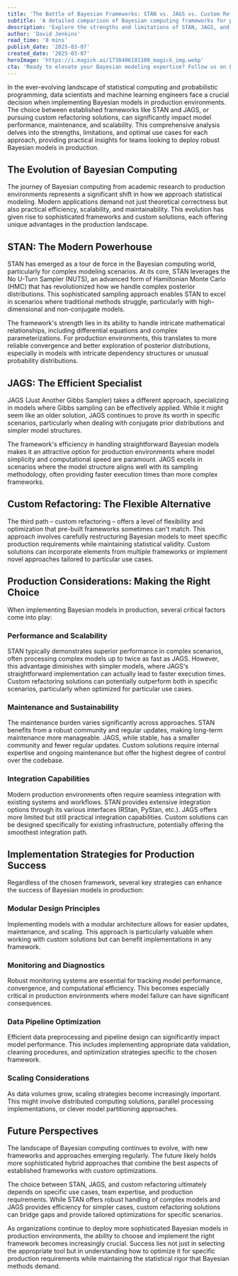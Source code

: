 ```yaml
---
title: 'The Battle of Bayesian Frameworks: STAN vs. JAGS vs. Custom Refactoring for Production-Ready Models'
subtitle: 'A detailed comparison of Bayesian computing frameworks for production environments'
description: 'Explore the strengths and limitations of STAN, JAGS, and custom refactoring solutions for implementing Bayesian models in production environments. This comprehensive analysis helps data scientists and ML engineers make informed decisions about framework selection while considering performance, maintenance, and scalability factors.'
author: 'David Jenkins'
read_time: '8 mins'
publish_date: '2025-03-07'
created_date: '2025-03-07'
heroImage: 'https://i.magick.ai/1738406181100_magick_img.webp'
cta: 'Ready to elevate your Bayesian modeling expertise? Follow us on LinkedIn for more in-depth technical analyses and stay updated on the latest developments in statistical computing and machine learning.'
---
```


In the ever-evolving landscape of statistical computing and probabilistic programming, data scientists and machine learning engineers face a crucial decision when implementing Bayesian models in production environments. The choice between established frameworks like STAN and JAGS, or pursuing custom refactoring solutions, can significantly impact model performance, maintenance, and scalability. This comprehensive analysis delves into the strengths, limitations, and optimal use cases for each approach, providing practical insights for teams looking to deploy robust Bayesian models in production.

## The Evolution of Bayesian Computing

The journey of Bayesian computing from academic research to production environments represents a significant shift in how we approach statistical modeling. Modern applications demand not just theoretical correctness but also practical efficiency, scalability, and maintainability. This evolution has given rise to sophisticated frameworks and custom solutions, each offering unique advantages in the production landscape.

## STAN: The Modern Powerhouse

STAN has emerged as a tour de force in the Bayesian computing world, particularly for complex modeling scenarios. At its core, STAN leverages the No U-Turn Sampler (NUTS), an advanced form of Hamiltonian Monte Carlo (HMC) that has revolutionized how we handle complex posterior distributions. This sophisticated sampling approach enables STAN to excel in scenarios where traditional methods struggle, particularly with high-dimensional and non-conjugate models.

The framework's strength lies in its ability to handle intricate mathematical relationships, including differential equations and complex parameterizations. For production environments, this translates to more reliable convergence and better exploration of posterior distributions, especially in models with intricate dependency structures or unusual probability distributions.

## JAGS: The Efficient Specialist

JAGS (Just Another Gibbs Sampler) takes a different approach, specializing in models where Gibbs sampling can be effectively applied. While it might seem like an older solution, JAGS continues to prove its worth in specific scenarios, particularly when dealing with conjugate prior distributions and simpler model structures.

The framework's efficiency in handling straightforward Bayesian models makes it an attractive option for production environments where model simplicity and computational speed are paramount. JAGS excels in scenarios where the model structure aligns well with its sampling methodology, often providing faster execution times than more complex frameworks.

## Custom Refactoring: The Flexible Alternative

The third path – custom refactoring – offers a level of flexibility and optimization that pre-built frameworks sometimes can't match. This approach involves carefully restructuring Bayesian models to meet specific production requirements while maintaining statistical validity. Custom solutions can incorporate elements from multiple frameworks or implement novel approaches tailored to particular use cases.

## Production Considerations: Making the Right Choice

When implementing Bayesian models in production, several critical factors come into play:

### Performance and Scalability

STAN typically demonstrates superior performance in complex scenarios, often processing complex models up to twice as fast as JAGS. However, this advantage diminishes with simpler models, where JAGS's straightforward implementation can actually lead to faster execution times. Custom refactoring solutions can potentially outperform both in specific scenarios, particularly when optimized for particular use cases.

### Maintenance and Sustainability

The maintenance burden varies significantly across approaches. STAN benefits from a robust community and regular updates, making long-term maintenance more manageable. JAGS, while stable, has a smaller community and fewer regular updates. Custom solutions require internal expertise and ongoing maintenance but offer the highest degree of control over the codebase.

### Integration Capabilities

Modern production environments often require seamless integration with existing systems and workflows. STAN provides extensive integration options through its various interfaces (RStan, PyStan, etc.). JAGS offers more limited but still practical integration capabilities. Custom solutions can be designed specifically for existing infrastructure, potentially offering the smoothest integration path.

## Implementation Strategies for Production Success

Regardless of the chosen framework, several key strategies can enhance the success of Bayesian models in production:

### Modular Design Principles

Implementing models with a modular architecture allows for easier updates, maintenance, and scaling. This approach is particularly valuable when working with custom solutions but can benefit implementations in any framework.

### Monitoring and Diagnostics

Robust monitoring systems are essential for tracking model performance, convergence, and computational efficiency. This becomes especially critical in production environments where model failure can have significant consequences.

### Data Pipeline Optimization

Efficient data preprocessing and pipeline design can significantly impact model performance. This includes implementing appropriate data validation, cleaning procedures, and optimization strategies specific to the chosen framework.

### Scaling Considerations

As data volumes grow, scaling strategies become increasingly important. This might involve distributed computing solutions, parallel processing implementations, or clever model partitioning approaches.

## Future Perspectives

The landscape of Bayesian computing continues to evolve, with new frameworks and approaches emerging regularly. The future likely holds more sophisticated hybrid approaches that combine the best aspects of established frameworks with custom optimizations.

The choice between STAN, JAGS, and custom refactoring ultimately depends on specific use cases, team expertise, and production requirements. While STAN offers robust handling of complex models and JAGS provides efficiency for simpler cases, custom refactoring solutions can bridge gaps and provide tailored optimizations for specific scenarios.

As organizations continue to deploy more sophisticated Bayesian models in production environments, the ability to choose and implement the right framework becomes increasingly crucial. Success lies not just in selecting the appropriate tool but in understanding how to optimize it for specific production requirements while maintaining the statistical rigor that Bayesian methods demand.